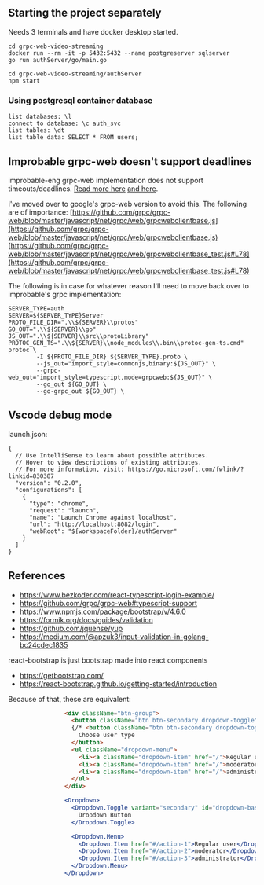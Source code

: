 ## Starting the project separately

Needs 3 terminals and have docker desktop started.
```
cd grpc-web-video-streaming
docker run --rm -it -p 5432:5432 --name postgreserver sqlserver
go run authServer/go/main.go

cd grpc-web-video-streaming/authServer
npm start
```

### Using postgresql container database

```
list databases: \l
connect to database: \c auth_svc
list tables: \dt
list table data: SELECT * FROM users;
```

## Improbable grpc-web doesn't support deadlines

improbable-eng grpc-web implementation does not support timeouts/deadlines. [Read more here](https://github.com/improbable-eng/ts-protoc-gen/issues/113) [and here](https://grpc.io/blog/state-of-grpc-web/).

I've moved over to google's grpc-web version to avoid this. The following are of importance:
[https://github.com/grpc/grpc-web/blob/master/javascript/net/grpc/web/grpcwebclientbase.js](https://github.com/grpc/grpc-web/blob/master/javascript/net/grpc/web/grpcwebclientbase.js)
[https://github.com/grpc/grpc-web/blob/master/javascript/net/grpc/web/grpcwebclientbase_test.js#L78](https://github.com/grpc/grpc-web/blob/master/javascript/net/grpc/web/grpcwebclientbase_test.js#L78)

The following is in case for whatever reason I'll need to move back over to improbable's grpc implementation:
```
SERVER_TYPE=auth
SERVER=${SERVER_TYPE}Server
PROTO_FILE_DIR=".\\${SERVER}\\protos"
GO_OUT=".\\${SERVER}\\go"
JS_OUT=".\\${SERVER}\\src\\protoLibrary"
PROTOC_GEN_TS=".\\${SERVER}\\node_modules\\.bin\\protoc-gen-ts.cmd"
protoc \
        -I ${PROTO_FILE_DIR} ${SERVER_TYPE}.proto \
        --js_out="import_style=commonjs,binary:${JS_OUT}" \
        --grpc-web_out="import_style=typescript,mode=grpcweb:${JS_OUT}" \
        --go_out ${GO_OUT} \
        --go-grpc_out ${GO_OUT} \
```



## Vscode debug mode

launch.json:
```
{
  // Use IntelliSense to learn about possible attributes.
  // Hover to view descriptions of existing attributes.
  // For more information, visit: https://go.microsoft.com/fwlink/?linkid=830387
  "version": "0.2.0",
  "configurations": [
    {
      "type": "chrome",
      "request": "launch",
      "name": "Launch Chrome against localhost",
      "url": "http://localhost:8082/login",
      "webRoot": "${workspaceFolder}/authServer"
    }
  ]
}
```

## References

- https://www.bezkoder.com/react-typescript-login-example/
- https://github.com/grpc/grpc-web#typescript-support
- https://www.npmjs.com/package/bootstrap/v/4.6.0
- https://formik.org/docs/guides/validation
- https://github.com/jquense/yup
- https://medium.com/@apzuk3/input-validation-in-golang-bc24cdec1835

react-bootstrap is just bootstrap made into react components
- https://getbootstrap.com/
- https://react-bootstrap.github.io/getting-started/introduction

Because of that, these are equivalent:
```html
                <div className="btn-group">
                  <button className="btn btn-secondary dropdown-toggle" type="button" data-bs-toggle="dropdown" aria-expanded="false">
                  {/* <button className="btn btn-secondary dropdown-toggle" type="button" data-bs-toggle="dropdown" aria-expanded="false" hidden={notAdmin}> */}
                    Choose user type
                  </button>
                  <ul className="dropdown-menu">
                    <li><a className="dropdown-item" href="/">Regular user</a></li>
                    <li><a className="dropdown-item" href="/">moderator</a></li>
                    <li><a className="dropdown-item" href="/">administrator</a></li>
                  </ul>
                </div>
```

```jsx
                <Dropdown>
                  <Dropdown.Toggle variant="secondary" id="dropdown-basic">
                    Dropdown Button
                  </Dropdown.Toggle>

                  <Dropdown.Menu>
                    <Dropdown.Item href="#/action-1">Regular user</Dropdown.Item>
                    <Dropdown.Item href="#/action-2">moderator</Dropdown.Item>
                    <Dropdown.Item href="#/action-3">administrator</Dropdown.Item>
                  </Dropdown.Menu>
                </Dropdown>
```